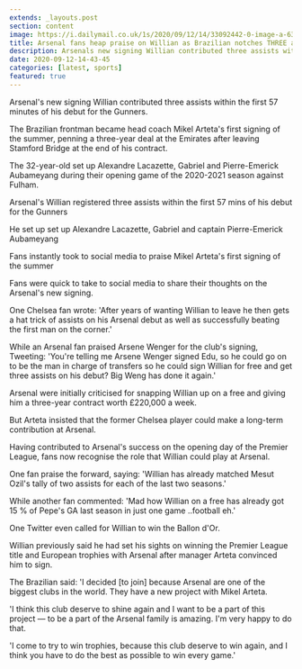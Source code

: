 ```yaml
---
extends: _layouts.post
section: content
image: https://i.dailymail.co.uk/1s/2020/09/12/14/33092442-0-image-a-63_1599917417156.jpg 
title: Arsenal fans heap praise on Willian as Brazilian notches THREE assists in 57 minutes on his debut 
description: Arsenals new signing Willian contributed three assists within the first 57 minutes of his debut for the Gunners. Fans were quick to take to social media to praise the Brazilian forward. 
date: 2020-09-12-14-43-45 
categories: [latest, sports] 
featured: true 
--- 
```

Arsenal's new signing Willian contributed three assists within the first 57 minutes of his debut for the Gunners.

The Brazilian frontman became head coach Mikel Arteta's first signing of the summer, penning a three-year deal at the Emirates after leaving Stamford Bridge at the end of his contract.

The 32-year-old set up Alexandre Lacazette, Gabriel and Pierre-Emerick Aubameyang during their opening game of the 2020-2021 season against Fulham.

Arsenal's Willian registered three assists within the first 57 mins of his debut for the Gunners

He set up set up Alexandre Lacazette, Gabriel and captain Pierre-Emerick Aubameyang

Fans instantly took to social media to praise Mikel Arteta's first signing of the summer

Fans were quick to take to social media to share their thoughts on the Arsenal's new signing. 

One Chelsea fan wrote: 'After years of wanting Willian to leave he then gets a hat trick of assists on his Arsenal debut as well as successfully beating the first man on the corner.' 

While an Arsenal fan praised Arsene Wenger for the club's signing, Tweeting: 'You're telling me Arsene Wenger signed Edu, so he could go on to be the man in charge of transfers so he could sign Willian for free and get three assists on his debut? Big Weng has done it again.'   







Arsenal were initially criticised for snapping Willian up on a free and giving him a three-year contract worth £220,000 a week.

But Arteta insisted that the former Chelsea player could make a long-term contribution at Arsenal.

Having contributed to Arsenal's success on the opening day of the Premier League, fans now recognise the role that Willian could play at Arsenal.   





One fan praise the forward, saying: 'Willian has already matched Mesut Ozil's tally of two assists for each of the last two seasons.'

While another fan commented: 'Mad how Willian on a free has already got 15 % of Pepe's GA last season in just one game ..football eh.' 

One Twitter even called for Willian to win the Ballon d'Or.   

Willian previously said he had set his sights on winning the Premier League title and European trophies with Arsenal after manager Arteta convinced him to sign. 

The Brazilian said: 'I decided [to join] because Arsenal are one of the biggest clubs in the world. They have a new project with Mikel Arteta.

'I think this club deserve to shine again and I want to be a part of this project — to be a part of the Arsenal family is amazing. I'm very happy to do that.

'I come to try to win trophies, because this club deserve to win again, and I think you have to do the best as possible to win every game.'

